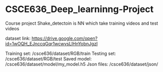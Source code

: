 # CSCE636_Deep_learninng-Project
Course project
Shake_detectoin is NN which take training videos and test videos

dataset link: https://drive.google.com/open?id=1wOQH_EJnccqGqr1wcwvsLlHnYobnJgzI


Training set: /csce636/dataset/RGB/train
Testing set: /csce636/dataset/RGB/test
Saved model: /csce636/dataset/model/my_model.h5
Json files: /csce636/dataset/json/


